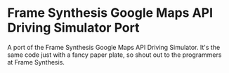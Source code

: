 # Frame Synthesis Google Maps API Driving Simulator Port
A port of the Frame Synthesis Google Maps API Driving Simulator.
It's the same code just with a fancy paper plate, so shout out to the programmers at Frame Synthesis.
